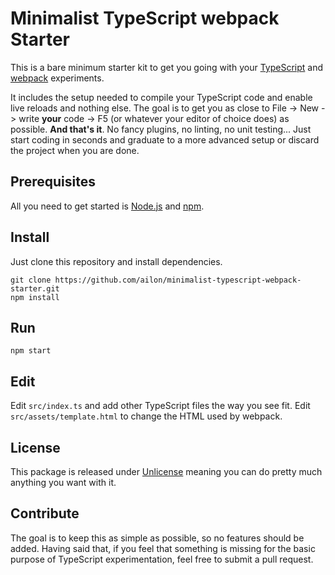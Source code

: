 # Minimalist TypeScript webpack Starter

This is a bare minimum starter kit to get you going with your [TypeScript](https://www.typescriptlang.org/) and [webpack](https://webpack.js.org/) experiments.

It includes the setup needed to compile your TypeScript code and enable live reloads and nothing else. The goal is to get you as close to File -> New -> write **your** code -> F5 (or whatever your editor of choice does) as possible. **And that's it**. No fancy plugins, no linting, no unit testing... Just start coding in seconds and graduate to a more advanced setup or discard the project when you are done.

## Prerequisites

All you need to get started is [Node.js](https://nodejs.org/) and [npm](https://www.npmjs.com/get-npm).

## Install

Just clone this repository and install dependencies.

```
git clone https://github.com/ailon/minimalist-typescript-webpack-starter.git
npm install
```

## Run

```
npm start
```

## Edit

Edit  `src/index.ts` and add other TypeScript files the way you see fit. Edit `src/assets/template.html` to change the HTML used by webpack.

## License

This package is released under [Unlicense](http://unlicense.org) meaning you can do pretty much anything you want with it.

## Contribute

The goal is to keep this as simple as possible, so no features should be added. Having said that, if you feel that something is missing for the basic purpose of TypeScript experimentation, feel free to submit a pull request. 
